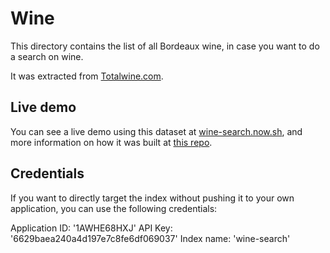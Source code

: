 # Wine

This directory contains the list of all Bordeaux wine, in case you want to do
a search on wine.

It was extracted from [Totalwine.com][1].

## Live demo

You can see a live demo using this dataset at [wine-search.now.sh][2], and more information on how it was built at [this repo][3].

## Credentials

If you want to directly target the index without pushing it to your own
application, you can use the following credentials:

Application ID: '1AWHE68HXJ'
API Key: '6629baea240a4d197e7c8fe6df069037'
Index name: 'wine-search'

[1]: http://www.totalwine.com
[2]: https://wine-search.now.sh
[3]: https://github.com/algolia/hack-bdx
